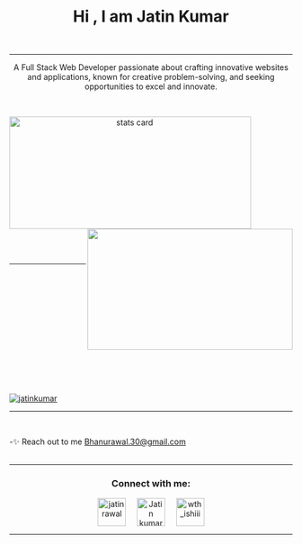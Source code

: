 <h1 align="center">Hi , I am Jatin Kumar</h1>
<br>
<hr>
<p align="center">A Full Stack Web Developer passionate about crafting innovative websites and applications, known for creative problem-solving, and seeking opportunities to excel and innovate.</p>
<!-- 
<p align="left"> <img src="https://komarev.com/ghpvc/?username=jatinkumar30&label=Profile%20views&color=0e75b6&style=flat" alt="Jatin" /> </p> -->

<br>

<p>
<a align= "center" href="https://github.com/jatinkumar30">
<img alt= "stats card" height="200px" width="430" src="https://github-readme-streak-stats.herokuapp.com/?user=jatinkumar30&theme=radical">
  <img align="right" height="215" width="365px" src="https://i.pinimg.com/originals/e4/26/70/e426702edf874b181aced1e2fa5c6cde.gif" /> </a>
  
<!--   for image -->
<!-- <img align="right" height="250" width="300" src="https://cdn.dribbble.com/users/2238041/screenshots/4763918/working.gif" /> </a>
</p> -->

  <div align="center">
    <br>
    <br>
    <hr>
    <br>
    <br>
    <img style="padding-left : 200em;" src="https://github-readme-stats.vercel.app/api?username=Jatinkumar30&show_icons=true&theme=radical" />
    <br>
  </div>

<!-- <img align="center" src="https://github-readme-stats.vercel.app/api/top-langs/?username=jatinkumar30&layout=compact)](https://github.com/anuraghazra/github-readme-stats" />
 -->

  <br><br>
<div>
    <p align="left"> <a href="https://twitter.com/jatinrawal30" target="blank"><img src="https://img.shields.io/twitter/follow/jatinrawal30?logo=twitter&style=for-the-badge" alt="jatinkumar" /></a> </p>
</div>


  <hr>
  <br>
  
-✨ Reach out to me Bhanurawal.30@gmail.com
<br><br>
<hr>
  
  <h3 align="center">Connect with me:</h3>
<p align="center">
<a href="https://twitter.com/jatinrawal30" target="blank"><img align="center" src="https://img.icons8.com/cute-clipart/64/000000/twitter.png" alt="jatinrawal" height="50" width="50" /></a> &nbsp;&nbsp;&nbsp;
<a href="https://www.linkedin.com/in/jatin-kumar-84612112b//" target="blank"><img align="center" src="https://img.icons8.com/cute-clipart/64/000000/linkedin.png" alt="Jatin kumar" height="50" width="50" /></a>&nbsp;&nbsp;&nbsp;&nbsp;
<a href="https://instagram.com/_me_jatin__" target="blank"><img align="center" src="https://img.icons8.com/cute-clipart/64/000000/instagram-new.png" alt="wth_ishiii" height="50" width="50" /></a>
</p>
  <hr>
